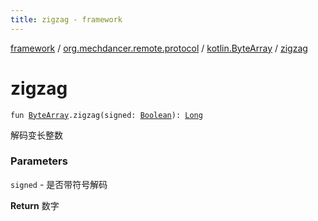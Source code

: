 ```yaml
---
title: zigzag - framework
---
```


[framework](../../index.html) / [org.mechdancer.remote.protocol](../index.html) / [kotlin.ByteArray](index.html) / [zigzag](./zigzag.html)

# zigzag

`fun `[`ByteArray`](https://kotlinlang.org/api/latest/jvm/stdlib/kotlin/-byte-array/index.html)`.zigzag(signed: `[`Boolean`](https://kotlinlang.org/api/latest/jvm/stdlib/kotlin/-boolean/index.html)`): `[`Long`](https://kotlinlang.org/api/latest/jvm/stdlib/kotlin/-long/index.html)

解码变长整数

### Parameters

`signed` - 是否带符号解码

**Return**
数字

